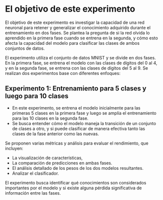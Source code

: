# El objetivo de este experimento

El objetivo de este experimento es investigar la capacidad de una red neuronal para retener y generalizar el conocimiento adquirido durante el entrenamiento en dos fases. Se plantea la pregunta de si la red olvida lo aprendido en la primera fase cuando se entrena en la segunda, y cómo esto afecta la capacidad del modelo para clasificar las clases de ambos conjuntos de datos.

El experimento utiliza el conjunto de datos MNIST y se divide en dos fases. En la primera fase, se entrena el modelo con las clases de dígitos del 0 al 4, y en la segunda fase, se entrena con las clases de dígitos del 5 al 9. Se realizan dos experimentos base con diferentes enfoques:

## Experimento 1: Entrenamiento para 5 clases y luego para 10 clases
- En este experimento, se entrena el modelo inicialmente para las primeras 5 clases en la primera fase y luego se amplía el entrenamiento para las 10 clases en la segunda fase.
- Se busca entender cómo el modelo maneja la transición de un conjunto de clases a otro, y si puede clasificar de manera efectiva tanto las clases de la fase anterior como las nuevas.



Se proponen varias métricas y análisis para evaluar el rendimiento, que incluyen:

- La visualización de características, 
- La comparación de predicciones en ambas fases.
- El análisis detallado de los pesos de los dos modelos resultantes.
- Analizar el clasificador.

 El experimento busca identificar qué conocimientos son considerados importantes por el modelo y si existe alguna pérdida significativa de información entre las fases.
